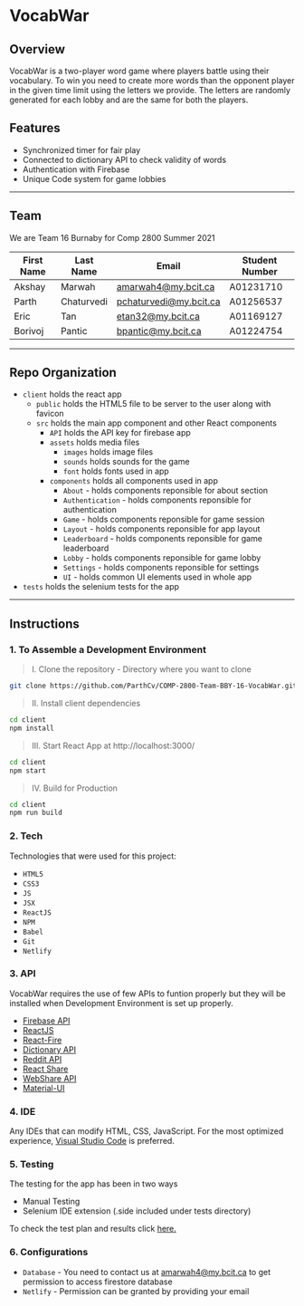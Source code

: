 # VocabWar

## Overview

VocabWar is a two-player word game where players battle using their vocabulary. To win you need to create more words than the opponent player in the given time limit using the letters we provide. The letters are randomly generated for each lobby and are the same for both the players.

## Features

- Synchronized timer for fair play
- Connected to dictionary API to check validity of words
- Authentication with Firebase
- Unique Code system for game lobbies

---

## Team

We are Team 16 Burnaby for Comp 2800 Summer 2021

| First Name | Last Name  | Email                  | Student Number |
| ---------- | ---------- | ---------------------- | -------------- |
| Akshay     | Marwah     | amarwah4@my.bcit.ca    | A01231710      |
| Parth      | Chaturvedi | pchaturvedi@my.bcit.ca | A01256537      |
| Eric       | Tan        | etan32@my.bcit.ca      | A01169127      |
| Borivoj    | Pantic     | bpantic@my.bcit.ca     | A01224754      |

---

## Repo Organization

- `client` holds the react app
  - `public` holds the HTML5 file to be server to the user along with favicon
  - `src` holds the main app component and other React components
    - `API` holds the API key for firebase app
    - `assets` holds media files
      - `images` holds image files
      - `sounds` holds sounds for the game
      - `font` holds fonts used in app
    - `components` holds all components used in app
      - `About` - holds components reponsible for about section
      - `Authentication` - holds components reponsible for authentication
      - `Game` - holds components reponsible for game session
      - `Layout` - holds components reponsible for app layout
      - `Leaderboard` - holds components reponsible for game leaderboard
      - `Lobby` - holds components reponsible for game lobby
      - `Settings` - holds components reponsible for settings
      - `UI` - holds common UI elements used in whole app
- `tests` holds the selenium tests for the app

---

## Instructions

### 1. To Assemble a Development Environment

> I. Clone the repository - Directory where you want to clone

```bash
git clone https://github.com/ParthCv/COMP-2800-Team-BBY-16-VocabWar.git
```

> II. Install client dependencies

```bash
cd client
npm install
```

> III. Start React App at http://localhost:3000/

```bash
cd client
npm start
```

> IV. Build for Production

```bash
cd client
npm run build
```

### 2. Tech

Technologies that were used for this project:

- `HTML5`
- `CSS3`
- `JS`
- `JSX`
- `ReactJS`
- `NPM`
- `Babel`
- `Git`
- `Netlify`

### 3. API

VocabWar requires the use of few APIs to funtion properly but they will be installed when Development Environment is set up properly.

- [Firebase API](https://firebase.google.com/docs/reference)
- [ReactJS](https://reactjs.org/)
- [React-Fire](https://github.com/FirebaseExtended/reactfire)
- [Dictionary API](https://dictionaryapi.dev/)
- [Reddit API](https://www.reddit.com/dev/api/)
- [React Share](https://www.npmjs.com/package/react-share)
- [WebShare API](https://www.w3.org/TR/web-share/)
- [Material-UI](https://material-ui.com/)

### 4. IDE

Any IDEs that can modify HTML, CSS, JavaScript. For the most optimized experience, [Visual Studio Code](https://code.visualstudio.com/) is preferred.

### 5. Testing

The testing for the app has been in two ways

- Manual Testing
- Selenium IDE extension (.side included under tests directory)

To check the test plan and results click [here.](https://docs.google.com/spreadsheets/d/1AlxlwN3Q0pNr2RjthexjCvG1_qoovl7bYUKQMjRTaCs/edit#gid=394496370)

### 6. Configurations

- `Database` - You need to contact us at amarwah4@my.bcit.ca to get permission to access firestore database
- `Netlify` - Permission can be granted by providing your email
